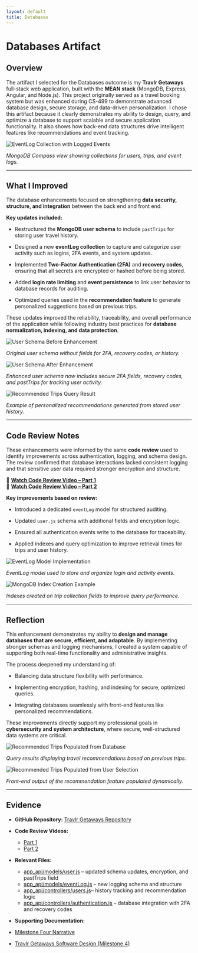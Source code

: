 ```yaml
---
layout: default
title: Databases
---
```


<link rel="stylesheet" href="../../assets/css/custom.css">

# Databases Artifact

## Overview

The artifact I selected for the Databases outcome is my **Travlr Getaways** full-stack web application, built with the **MEAN stack** (MongoDB, Express, Angular, and Node.js). This project originally served as a travel booking system but was enhanced during CS-499 to demonstrate advanced database design, secure storage, and data-driven personalization. I chose this artifact because it clearly demonstrates my ability to design, query, and optimize a database to support scalable and secure application functionality. It also shows how back-end data structures drive intelligent features like recommendations and event tracking.


![EventLog Collection with Logged Events](images/DatabaseStructure.jpg)

*MongoDB Compass view showing collections for users, trips, and event logs.*

---

## What I Improved

The database enhancements focused on strengthening **data security, structure, and integration** between the back end and front end.  

**Key updates included:**

- Restructured the **MongoDB user schema** to include `pastTrips` for storing user travel history.
  
- Designed a new **eventLog collection** to capture and categorize user activity such as logins, 2FA events, and system updates.
  
- Implemented **Two-Factor Authentication (2FA)** and **recovery codes**, ensuring that all secrets are encrypted or hashed before being stored.
   
- Added **login rate limiting** and **event persistence** to link user behavior to database records for auditing.
  
- Optimized queries used in the **recommendation feature** to generate personalized suggestions based on previous trips.  

These updates improved the reliability, traceability, and overall performance of the application while following industry best practices for **database normalization, indexing, and data protection**.

![User Schema Before Enhancement](images/UserSchemaBefore.jpg)

*Original user schema without fields for 2FA, recovery codes, or history.*

![User Schema After Enhancement](images/UserSchemaAfter.jpg)

*Enhanced user schema now includes secure 2FA fields, recovery codes, and pastTrips for tracking user activity.*

![Recommended Trips Query Result](images/Recommendations.jpg)

*Example of personalized recommendations generated from stored user history.*

---

## Code Review Notes

These enhancements were informed by the same **code review** used to identify improvements across authentication, logging, and schema design. The review confirmed that database interactions lacked consistent logging and that sensitive user data required stronger encryption and structure.

🎥 [**Watch Code Review Video – Part 1**](https://youtu.be/yE4y5FZN2ck)  
🎥 [**Watch Code Review Video – Part 2**](https://youtu.be/-rbaklZHxl4)

**Key improvements based on review:**

- Introduced a dedicated `eventLog` model for structured auditing.
   
- Updated `user.js` schema with additional fields and encryption logic.
   
- Ensured all authentication events write to the database for traceability.
  
- Applied indexes and query optimization to improve retrieval times for trips and user history.  

![EventLog Model Implementation](images/EventLogs.jpg)

*EventLog model used to store and organize login and activity events.*

![MongoDB Index Creation Example](images/IndexCreation.jpg)

*Indexes created on trip collection fields to improve query performance.*

---

## Reflection

This enhancement demonstrates my ability to **design and manage databases that are secure, efficient, and adaptable**. By implementing stronger schemas and logging mechanisms, I created a system capable of supporting both real-time functionality and administrative insights.

The process deepened my understanding of:

- Balancing data structure flexibility with performance.
   
- Implementing encryption, hashing, and indexing for secure, optimized queries.
  
- Integrating databases seamlessly with front-end features like personalized recommendations.  

These improvements directly support my professional goals in **cybersecurity and system architecture**, where secure, well-structured data systems are critical.

![Recommended Trips Populated from Database](images/Recommendations.jpg)

*Query results displaying travel recommendations based on previous trips.*

![Recommended Trips Populated from User Selection](images/RecommendedTrip.jpg)

*Front-end output of the recommendation feature populated dynamically.*

---

## Evidence

- **GitHub Repository:** [Travlr Getaways Repository](https://github.com/thatone313/CS465FullStackDevelopment)  
- **Code Review Videos:**  
  - [Part 1](https://youtu.be/yE4y5FZN2ck)  
  - [Part 2](https://youtu.be/-rbaklZHxl4)

    
- **Relevant Files:**
  
  - [app_api/models/user.js](../../supporting_files/models_user.js) – updated schema updates, encryption, and pastTrips field  
  - [app_api/models/eventLog.js](../../supporting_files/eventLog.js) – new logging schema and structure
  - [app_api/controllers/users.js](../../supporting_files/users.js)– history tracking and recommendation logic  
  - [app_api/controllers/authentication.js](../../supporting_files/authentication.js) – database integration with 2FA and recovery codes
    
 
 - **Supporting Documentation:**
  - [Milestone Four Narrative](../../supporting_files/CS499MilestoneFour.docx)
  - [Travlr Getaways Software Design (Milestone 4)](https://drive.google.com/file/d/16QbBx-q-nHm7J7De-FdLKpwf-exF8yHc/view?usp=drive_link)






